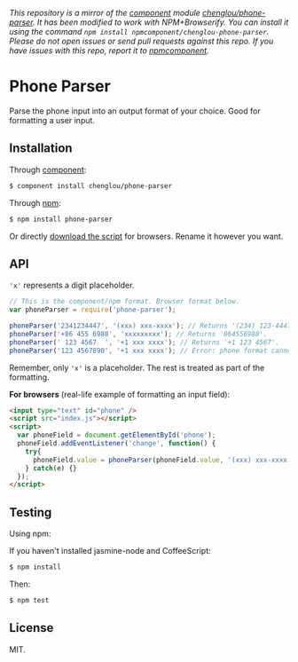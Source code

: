 *This repository is a mirror of the [component](http://component.io) module [chenglou/phone-parser](http://github.com/chenglou/phone-parser). It has been modified to work with NPM+Browserify. You can install it using the command `npm install npmcomponent/chenglou-phone-parser`. Please do not open issues or send pull requests against this repo. If you have issues with this repo, report it to [npmcomponent](https://github.com/airportyh/npmcomponent).*

# Phone Parser
Parse the phone input into an output format of your choice. Good for formatting a user input.

## Installation
Through [component](https://github.com/component/component):

```bash
$ component install chenglou/phone-parser
```

Through [npm](https://npmjs.org):

```bash
$ npm install phone-parser
```

Or directly [download the script](https://raw.github.com/chenglou/phone-parser/master/index.js) for browsers. Rename it however you want.

## API
`'x'` represents a digit placeholder.

```js
// This is the component/npm format. Browser format below.
var phoneParser = require('phone-parser');

phoneParser('2341234447', '(xxx) xxx-xxxx'); // Returns '(234) 123-4447'.
phoneParser('+86 455 6988', 'xxxxxxxxx'); // Returns '864556988'.
phoneParser(' 123 4567  ', '+1 xxx xxxx'); // Returns '+1 123 4567'.
phoneParser('123 4567890', '+1 xxx xxxx'); // Error: phone format cannot be parsed.
```

Remember, only `'x'` is a placeholder. The rest is treated as part of the formatting.

**For browsers** (real-life example of formatting an input field):

```html
<input type="text" id="phone" />
<script src="index.js"></script>
<script>
  var phoneField = document.getElementById('phone');
  phoneField.addEventListener('change', function() {
    try{
      phoneField.value = phoneParser(phoneField.value, '(xxx) xxx-xxxx');
    } catch(e) {}
  });
</script>
```

## Testing
Using npm:

If you haven't installed jasmine-node and CoffeeScript:

```bash
$ npm install
```

Then:

```bash
$ npm test
```

## License
MIT.
